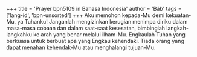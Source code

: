 +++
title = 'Prayer bpn5109 in Bahasa Indonesia'
author = 'Báb'
tags = ['lang-id', 'bpn-unsorted']
+++
Aku memohon kepada-Mu demi kekuatan-Mu, ya
Tuhanku! Janganlah mengizinkan kerugian menimpa diriku dalam masa-masa cobaan dan dalam saat-saat kesesatan, bimbinglah langkah-langkahku ke arah yang benar melalui ilham-Mu. Engkaulah Tuhan yang berkuasa untuk berbuat apa yang Engkau kehendaki. Tiada orang yang dapat menahan kehendak-Mu atau menghalangi tujuan-Mu.
